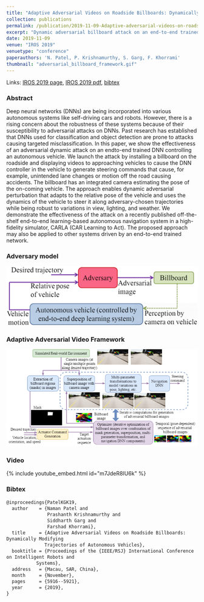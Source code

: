 ```yaml
---
title: "Adaptive Adversarial Videos on Roadside Billboards: Dynamically Modifying Trajectories of Autonomous Vehicles"
collection: publications
permalink: /publication/2019-11-09-Adaptive-adversarial-videos-on-roadside-billboards-Dynamically-modifying-trajectories-of-autonomous-vehicles
excerpt: "Dynamic adversarial billboard attack on an end-to-end trained DNN controlling an autonomous vehicle."
date: 2019-11-09
venue: "IROS 2019"
venuetype: "conference"
paperauthors: 'N. Patel, P. Krishnamurthy, S. Garg, F. Khorrami'
thumbnail: "adversarial_billboard_framework.gif"
---
```


Links: [IROS 2019 page](https://ieeexplore.ieee.org/abstract/document/8968267), [IROS 2019 pdf](https://par.nsf.gov/servlets/purl/10179576), [bibtex](#bibtex)

### Abstract

Deep neural networks (DNNs) are being incorporated into various autonomous systems like self-driving cars and robots. However, there is a rising concern about the robustness of these systems because of their susceptibility to adversarial attacks on DNNs. Past research has established that DNNs used for classification and object detection are prone to attacks causing targeted misclassification. In this paper, we show the effectiveness of an adversarial dynamic attack on an endto-end trained DNN controlling an autonomous vehicle. We launch the attack by installing a billboard on the roadside and displaying videos to approaching vehicles to cause the DNN controller in the vehicle to generate steering commands that cause, for example, unintended lane changes or motion off the road causing accidents. The billboard has an integrated camera estimating the pose of the on-coming vehicle. The approach enables dynamic adversarial perturbation that adapts to the relative pose of the vehicle and uses the dynamics of the vehicle to steer it along adversary-chosen trajectories while being robust to variations in view, lighting, and weather. We demonstrate the effectiveness of the attack on a recently published off-the-shelf end-to-end learning-based autonomous navigation system in a high-fidelity simulator, CARLA (CAR Learning to Act). The proposed approach may also be applied to other systems driven by an end-to-end trained network.

### Adversary model
![Adversary model](/images/adversarial_UGV_attack_model.png)

### Adaptive Adversarial Video Framework
![Video Framework](/images/adversaraial_billboard_framework.png)

### Video

{% include youtube_embed.html id="m7JdeR8IU6k" %}

### Bibtex

    @inproceedings{PatelKGK19,
      author    = {Naman Patel and
                   Prashanth Krishnamurthy and
                   Siddharth Garg and
                   Farshad Khorrami},
      title     = {Adaptive Adversarial Videos on Roadside Billboards: Dynamically Modifying
                  Trajectories of Autonomous Vehicles},
      booktitle = {Proceedings of the {IEEE/RSJ} International Conference on Intelligent Robots and
               Systems},
      address   = {Macau, SAR, China},
      month     = {November},
      pages     = {5916--5921},
      year      = {2019},
    }
